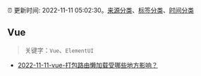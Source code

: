 :alarm_clock: 更新时间: 2022-11-11 05:02:30。[来源分类](../README.md)、[标签分类](../TAGS.md)、[时间分类](../TIMELINE.md)

## Vue


> 关键字：`Vue`、`ElementUI`



- [2022-11-11-vue-打包路由懒加载受哪些地方影响？](https://www.v2ex.com/t/894421) 